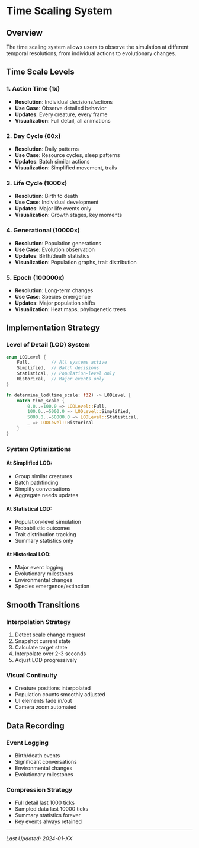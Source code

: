 # Time Scaling System

## Overview
The time scaling system allows users to observe the simulation at different temporal resolutions, from individual actions to evolutionary changes.

## Time Scale Levels

### 1. Action Time (1x)
- **Resolution**: Individual decisions/actions
- **Use Case**: Observe detailed behavior
- **Updates**: Every creature, every frame
- **Visualization**: Full detail, all animations

### 2. Day Cycle (60x)
- **Resolution**: Daily patterns
- **Use Case**: Resource cycles, sleep patterns
- **Updates**: Batch similar actions
- **Visualization**: Simplified movement, trails

### 3. Life Cycle (1000x) 
- **Resolution**: Birth to death
- **Use Case**: Individual development
- **Updates**: Major life events only
- **Visualization**: Growth stages, key moments

### 4. Generational (10000x)
- **Resolution**: Population generations
- **Use Case**: Evolution observation
- **Updates**: Birth/death statistics
- **Visualization**: Population graphs, trait distribution

### 5. Epoch (100000x)
- **Resolution**: Long-term changes
- **Use Case**: Species emergence
- **Updates**: Major population shifts
- **Visualization**: Heat maps, phylogenetic trees

## Implementation Strategy

### Level of Detail (LOD) System
```rust
enum LODLevel {
    Full,        // All systems active
    Simplified,  // Batch decisions
    Statistical, // Population-level only
    Historical,  // Major events only
}

fn determine_lod(time_scale: f32) -> LODLevel {
    match time_scale {
        0.0..=100.0 => LODLevel::Full,
        100.0..=5000.0 => LODLevel::Simplified,
        5000.0..=50000.0 => LODLevel::Statistical,
        _ => LODLevel::Historical
    }
}
```

### System Optimizations

#### At Simplified LOD:
- Group similar creatures
- Batch pathfinding
- Simplify conversations
- Aggregate needs updates

#### At Statistical LOD:
- Population-level simulation
- Probabilistic outcomes
- Trait distribution tracking
- Summary statistics only

#### At Historical LOD:
- Major event logging
- Evolutionary milestones
- Environmental changes
- Species emergence/extinction

## Smooth Transitions

### Interpolation Strategy
1. Detect scale change request
2. Snapshot current state
3. Calculate target state
4. Interpolate over 2-3 seconds
5. Adjust LOD progressively

### Visual Continuity
- Creature positions interpolated
- Population counts smoothly adjusted
- UI elements fade in/out
- Camera zoom automated

## Data Recording

### Event Logging
- Birth/death events
- Significant conversations
- Environmental changes
- Evolutionary milestones

### Compression Strategy
- Full detail last 1000 ticks
- Sampled data last 10000 ticks
- Summary statistics forever
- Key events always retained

---
*Last Updated: 2024-01-XX*
